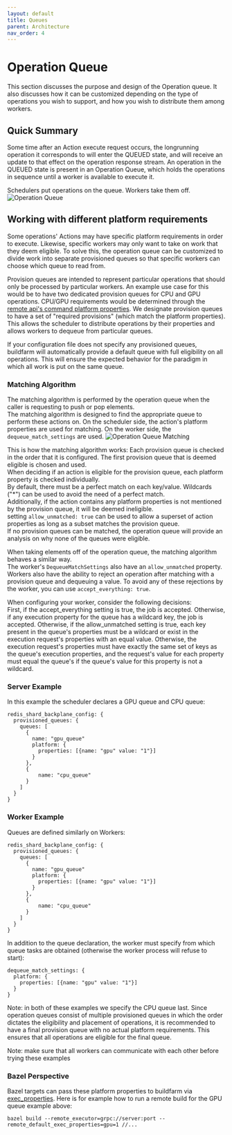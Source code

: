 ```yaml
---
layout: default
title: Queues
parent: Architecture
nav_order: 4
---
```


# Operation Queue
This section discusses the purpose and design of the Operation queue.  It also discusses how it can be customized depending on the type of operations you wish to support, and how you wish to distribute them among workers.

## Quick Summary
Some time after an Action execute request occurs, the longrunning operation it corresponds to will enter the QUEUED state, and will receive an update to that effect on the operation response stream. An operation in the QUEUED state is present in an Operation Queue, which holds the operations in sequence until a worker is available to execute it.

Schedulers put operations on the queue.  Workers take them off.
![Operation Queue](images/Operation-Queue1.png)  

## Working with different platform requirements 
Some operations' Actions may have specific platform requirements in order to execute.
Likewise, specific workers may only want to take on work that they deem eligible.
To solve this, the operation queue can be customized to divide work into separate provisioned queues so that specific workers can choose which queue to read from.  

Provision queues are intended to represent particular operations that should only be processed by particular workers. An example use case for this would be to have two dedicated provision queues for CPU and GPU operations. CPU/GPU requirements would be determined through the [remote api's command platform properties](https://github.com/bazelbuild/remote-apis/blob/86c040d03101654a949539151d32e22dfea30d62/build/bazel/remote/execution/v2/remote_execution.proto#L595). We designate provision queues to have a set of "required provisions" (which match the platform properties). This allows the scheduler to distribute operations by their properties and allows workers to dequeue from particular queues.

If your configuration file does not specify any provisioned queues, buildfarm will automatically provide a default queue with full eligibility on all operations.
This will ensure the expected behavior for the paradigm in which all work is put on the same queue.

###  Matching Algorithm
The matching algorithm is performed by the operation queue when the caller is requesting to push or pop elements.  
The matching algorithm is designed to find the appropriate queue to perform these actions on.
On the scheduler side, the action's platform properties are used for matching.
On the worker side, the `dequeue_match_settings` are used.
![Operation Queue Matching](images/Operation-Queue-Matching1.png)  

This is how the matching algorithm works:
Each provision queue is checked in the order that it is configured.
The first provision queue that is deemed eligible is chosen and used.  
When deciding if an action is eligible for the provision queue, each platform property is checked individually.  
By default, there must be a perfect match on each key/value.
Wildcards ("*") can be used to avoid the need of a perfect match.  
Additionally, if the action contains any platform properties is not mentioned by the provision queue, it will be deemed ineligible.  
setting `allow_unmatched: true` can be used to allow a superset of action properties as long as a subset matches the provision queue.  
If no provision queues can be matched, the operation queue will provide an analysis on why none of the queues were eligible.

When taking elements off of the operation queue, the matching algorithm behaves a similar way.  
The worker's `DequeueMatchSettings` also have an `allow_unmatched` property.  
Workers also have the ability to reject an operation after matching with a provision queue and dequeuing a value.
To avoid any of these rejections by the worker, you can use `accept_everything: true`.

When configuring your worker, consider the following decisions:  
First, if the accept_everything setting is true, the job is accepted.
Otherwise, if any execution property for the queue has a wildcard key, the job is accepted.
Otherwise, if the allow_unmatched setting is true, each key present in the queue's properties must be a wildcard or exist in the execution request's properties with an equal value.
Otherwise, the execution request's properties must have exactly the same set of keys as the queue's execution properties, and the request's value for each property must equal the queue's if the queue's value for this property is not a wildcard.

### Server Example

In this example the scheduler declares a GPU queue and CPU queue:
```
redis_shard_backplane_config: {
  provisioned_queues: {
    queues: [
      {
        name: "gpu_queue"
        platform: {
          properties: [{name: "gpu" value: "1"}]
        }
      },
      {
          name: "cpu_queue"
      }
    ]
  }
}
```

### Worker Example

Queues are defined similarly on Workers:

```
redis_shard_backplane_config: {
  provisioned_queues: {
    queues: [
      {
        name: "gpu_queue"
        platform: {
          properties: [{name: "gpu" value: "1"}]
        }
      },
      {
          name: "cpu_queue"
      }
    ]
  }
}
```

In addition to the queue declaration, the worker must specify from which queue tasks are obtained (otherwise the worker process will refuse to start):

```
dequeue_match_settings: {
  platform: {
    properties: [{name: "gpu" value: "1"}]
  }
}
```

Note: in both of these examples we specify the CPU queue last.
Since operation queues consist of multiple provisioned queues in which the order dictates the eligibility and placement of operations, it is recommended to have a final provision queue with no actual platform requirements. This ensures that all operations are eligible for the final queue.

Note: make sure that all workers can communicate with each other before trying these examples

### Bazel Perspective

Bazel targets can pass these platform properties to buildfarm via [exec_properties](https://docs.bazel.build/versions/master/be/common-definitions.html#common.exec_properties).
Here is for example how to run a remote build for the GPU queue example above:

```shell
bazel build --remote_executor=grpc://server:port --remote_default_exec_properties=gpu=1 //...
```
